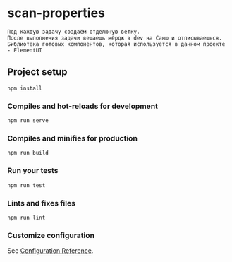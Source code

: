 # scan-properties
```
Под каждую задачу создаём отделюную ветку.
После выполнения задачи вешаешь мёрдж в dev на Саню и отписываешься.
Библиотека готовых компонентов, которая используется в данном проекте - ElementUI
```
## Project setup
```
npm install
```

### Compiles and hot-reloads for development
```
npm run serve
```

### Compiles and minifies for production
```
npm run build
```

### Run your tests
```
npm run test
```

### Lints and fixes files
```
npm run lint
```

### Customize configuration
See [Configuration Reference](https://cli.vuejs.org/config/).
